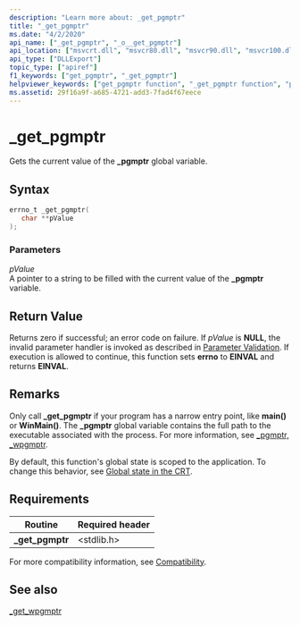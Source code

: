 ```yaml
---
description: "Learn more about: _get_pgmptr"
title: "_get_pgmptr"
ms.date: "4/2/2020"
api_name: ["_get_pgmptr", "_o__get_pgmptr"]
api_location: ["msvcrt.dll", "msvcr80.dll", "msvcr90.dll", "msvcr100.dll", "msvcr100_clr0400.dll", "msvcr110.dll", "msvcr110_clr0400.dll", "msvcr120.dll", "msvcr120_clr0400.dll", "ucrtbase.dll", "api-ms-win-crt-runtime-l1-1-0.dll", "api-ms-win-crt-private-l1-1-0.dll"]
api_type: ["DLLExport"]
topic_type: ["apiref"]
f1_keywords: ["get_pgmptr", "_get_pgmptr"]
helpviewer_keywords: ["get_pgmptr function", "_get_pgmptr function", "pgmptr global variable", "_pgmptr global variable"]
ms.assetid: 29f16a9f-a685-4721-add3-7fad4f67eece
---
```

# _get_pgmptr

Gets the current value of the **_pgmptr** global variable.

## Syntax

```C
errno_t _get_pgmptr(
   char **pValue
);
```

### Parameters

*pValue*<br/>
A pointer to a string to be filled with the current value of the **_pgmptr** variable.

## Return Value

Returns zero if successful; an error code on failure. If *pValue* is **NULL**, the invalid parameter handler is invoked as described in [Parameter Validation](../../c-runtime-library/parameter-validation.md). If execution is allowed to continue, this function sets **errno** to **EINVAL** and returns **EINVAL**.

## Remarks

Only call **_get_pgmptr** if your program has a narrow entry point, like **main()** or **WinMain()**. The **_pgmptr** global variable contains the full path to the executable associated with the process. For more information, see [_pgmptr, _wpgmptr](../../c-runtime-library/pgmptr-wpgmptr.md).

By default, this function's global state is scoped to the application. To change this behavior, see [Global state in the CRT](../global-state.md).

## Requirements

|Routine|Required header|
|-------------|---------------------|
|**_get_pgmptr**|\<stdlib.h>|

For more compatibility information, see [Compatibility](../../c-runtime-library/compatibility.md).

## See also

[_get_wpgmptr](get-wpgmptr.md)<br/>
